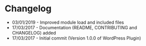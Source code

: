 # Changelog

* 03/01/2019 - Improved module load and included files
* 17/03/2017 - Documentation (README, CONTRIBUTING and CHANGELOG) added
* 17/03/2017 - Initial commit (Version 1.0.0 of WordPress Plugin)